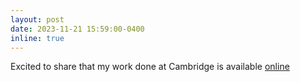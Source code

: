 ```yaml
---
layout: post
date: 2023-11-21 15:59:00-0400
inline: true
---
```

Excited to share that my work done at Cambridge is available [online](https://arxiv.org/abs/2311.12786)


